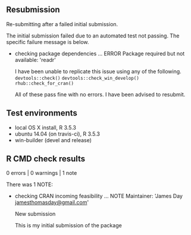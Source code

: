 ## Resubmission
Re-submitting after a failed initial submission.

The initial submission failed due to an automated test not passing. The specific failure message is below.
* checking package dependencies ... ERROR
  Package required but not available: 'readr'

  I have been unable to replicate this issue using any of the following. 
  `devtools::check()`
  `devtools::check_win_develop()`
` rhub::check_for_cran()`

  All of these pass fine with no errors. I have been advised to resubmit. 

## Test environments
* local OS X install, R 3.5.3
* ubuntu 14.04 (on travis-ci), R 3.5.3
* win-builder (devel and release)

## R CMD check results

0 errors | 0 warnings | 1 note

There was 1 NOTE:
* checking CRAN incoming feasibility ... NOTE
  Maintainer: 'James Day <jamesthomasday@gmail.com>'

  New submission
  
  This is my initial submission of the package
